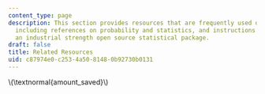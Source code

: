 ```yaml
---
content_type: page
description: This section provides resources that are frequently used during the course,
  including references on probability and statistics, and instructions for using R,
  an industrial strength open source statistical package.
draft: false
title: Related Resources
uid: c87974e0-c253-4a50-8148-0b92730b0131
---
```

\\(\\textnormal{amount\_saved}\\)